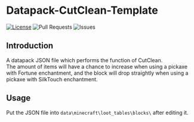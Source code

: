 # Datapack-CutClean-Template
[![License](https://img.shields.io/badge/license-GPLv3-blue?style=for-the-badge)](https://www.gnu.org/licenses/gpl-3.0.html) ![Pull Requests](https://img.shields.io/github/issues-pr-closed/katorlys/Datapack-CutClean-Template?style=for-the-badge) ![Issues](https://img.shields.io/github/issues-closed/katorlys/Datapack-CutClean-Template?style=for-the-badge)

## Introduction
A datapack JSON file which performs the function of CutClean.<br>
The amount of items will have a chance to increase when using a pickaxe with Fortune enchantment, and the block will drop straightly when using a pickaxe with SilkTouch enchantment.<br>

## Usage
Put the JSON file into `data\minecraft\loot_tables\blocks\` after editing it.<br>